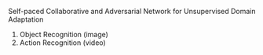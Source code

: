 Self-paced Collaborative and Adversarial Network for Unsupervised Domain Adaptation
1. Object Recognition (image)
2. Action Recognition (video)
